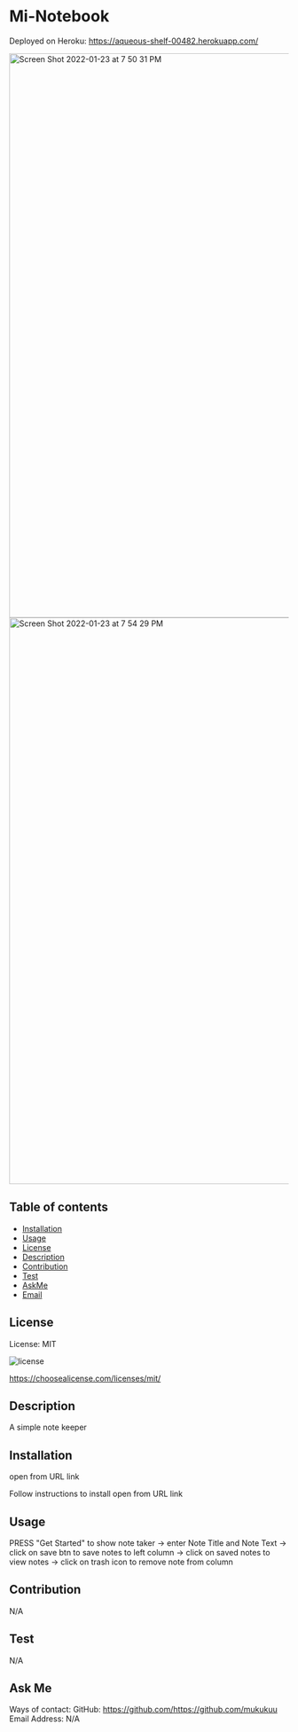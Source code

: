 # Mi-Notebook

Deployed on Heroku:
https://aqueous-shelf-00482.herokuapp.com/

<img width="1018" alt="Screen Shot 2022-01-23 at 7 50 31 PM" src="https://user-images.githubusercontent.com/92074903/150714096-76be8505-5ee8-4165-8605-74682f74384a.png">

<img width="1022" alt="Screen Shot 2022-01-23 at 7 54 29 PM" src="https://user-images.githubusercontent.com/92074903/150714459-68e14e02-bdd8-4ffa-bf81-a62a92fb8e6e.png">




## Table of contents

* [Installation](#installation)
* [Usage](#usage)
* [License](#license)
* [Description](#Description)
* [Contribution](#Contribution)
* [Test](#Test)
* [AskMe](#AskMe)
* [Email](#Email)

## License

License: MIT 

![license](https://img.shields.io/badge/license-MIT-blue)

https://choosealicense.com/licenses/mit/

## Description
A simple note keeper

## Installation
open from URL link

Follow instructions to install
open from URL link

## Usage
PRESS "Get Started" to show note taker -> enter Note Title and Note Text -> click on save btn to save notes to left column -> click on saved notes to view notes -> click on trash icon to remove note from column 

## Contribution
N/A

## Test
N/A

## Ask Me
Ways of contact:
GitHub: https://github.com/https://github.com/mukukuu
Email Address: N/A
